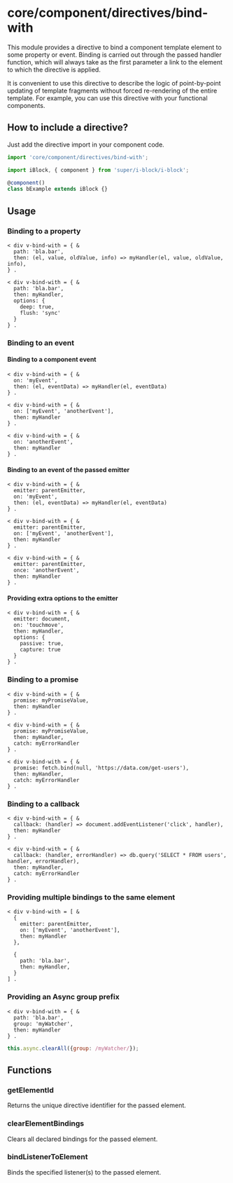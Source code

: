 # core/component/directives/bind-with

This module provides a directive to bind a component template element to some property or event.
Binding is carried out through the passed handler function, which will always take as the first parameter a link to
the element to which the directive is applied.

It is convenient to use this directive to describe the logic of point-by-point updating of template fragments without
forced re-rendering of the entire template. For example, you can use this directive with your functional components.

## How to include a directive?

Just add the directive import in your component code.

```js
import 'core/component/directives/bind-with';

import iBlock, { component } from 'super/i-block/i-block';

@component()
class bExample extends iBlock {}
```

## Usage

### Binding to a property

```
< div v-bind-with = { &
  path: 'bla.bar',
  then: (el, value, oldValue, info) => myHandler(el, value, oldValue, info),
} .

< div v-bind-with = { &
  path: 'bla.bar',
  then: myHandler,
  options: {
    deep: true,
    flush: 'sync'
  }
} .
```

### Binding to an event

#### Binding to a component event

```
< div v-bind-with = { &
  on: 'myEvent',
  then: (el, eventData) => myHandler(el, eventData)
} .

< div v-bind-with = { &
  on: ['myEvent', 'anotherEvent'],
  then: myHandler
} .

< div v-bind-with = { &
  on: 'anotherEvent',
  then: myHandler
} .
```

#### Binding to an event of the passed emitter

```
< div v-bind-with = { &
  emitter: parentEmitter,
  on: 'myEvent',
  then: (el, eventData) => myHandler(el, eventData)
} .

< div v-bind-with = { &
  emitter: parentEmitter,
  on: ['myEvent', 'anotherEvent'],
  then: myHandler
} .

< div v-bind-with = { &
  emitter: parentEmitter,
  once: 'anotherEvent',
  then: myHandler
} .
```

#### Providing extra options to the emitter

```
< div v-bind-with = { &
  emitter: document,
  on: 'touchmove',
  then: myHandler,
  options: {
    passive: true,
    capture: true
  }
} .
```

### Binding to a promise

```
< div v-bind-with = { &
  promise: myPromiseValue,
  then: myHandler
} .

< div v-bind-with = { &
  promise: myPromiseValue,
  then: myHandler,
  catch: myErrorHandler
} .

< div v-bind-with = { &
  promise: fetch.bind(null, 'https://data.com/get-users'),
  then: myHandler,
  catch: myErrorHandler
} .
```

### Binding to a callback

```
< div v-bind-with = { &
  callback: (handler) => document.addEventListener('click', handler),
  then: myHandler
} .

< div v-bind-with = { &
  callback: (handler, errorHandler) => db.query('SELECT * FROM users', handler, errorHandler),
  then: myHandler,
  catch: myErrorHandler
} .
```

### Providing multiple bindings to the same element

```
< div v-bind-with = [ &
  {
    emitter: parentEmitter,
    on: ['myEvent', 'anotherEvent'],
    then: myHandler
  },

  {
    path: 'bla.bar',
    then: myHandler,
  }
] .
```

### Providing an Async group prefix

```
< div v-bind-with = { &
  path: 'bla.bar',
  group: 'myWatcher',
  then: myHandler
} .
```

```js
this.async.clearAll({group: /myWatcher/});
```

## Functions

### getElementId

Returns the unique directive identifier for the passed element.

### clearElementBindings

Clears all declared bindings for the passed element.

### bindListenerToElement

Binds the specified listener(s) to the passed element.
